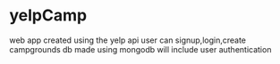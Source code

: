 # yelpCamp
web app created using the yelp api
user can signup,login,create campgrounds
db made using mongodb
will include user authentication